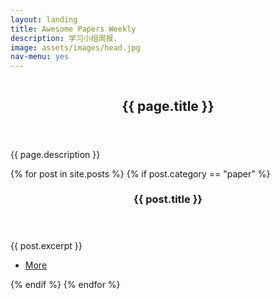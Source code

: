 ```yaml
---
layout: landing
title: Awesome Papers Weekly 
description: 学习小组周报.
image: assets/images/head.jpg
nav-menu: yes
---
```


<!-- Banner -->
<!-- Note: The "styleN" class below should match that of the header element. -->
<section id="banner" class="style2">
	<div class="inner">
		<span class="image">
			<img src="{{ site.baseurl }}/{{ page.image }}" alt="" />
		</span>
		<header class="major">
			<h1>{{ page.title }}</h1>
		</header>
		<div class="content">
			<p>{{ page.description }}</p>
		</div>
	</div>
</section>

<!-- Main -->
<div id="main">
<section id="one" class="spotlights">
	{% for post in site.posts %}
 		{% if post.category == "paper" %}
			<section>
				<a href="{{ post.url }}" class="image">
					<img src="{{ post.image }}" alt="" data-position="top center" />
				</a>
				<div class="content">
					<div class="inner">
						<header class="major">
							<h3>{{ post.title }}</h3>
						</header>
						<p>{{ post.excerpt }}</p>
						<ul class="actions">
							<li><a href="{{ post.url }}" class="button">More</a></li>
						</ul>
					</div>
				</div>
			</section>
		{% endif %}
	{% endfor %}
</section>

</div>
